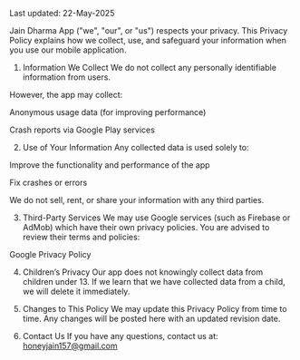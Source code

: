 Last updated: 22-May-2025

Jain Dharma App ("we", "our", or "us") respects your privacy. This Privacy Policy explains how we collect, use, and safeguard your information when you use our mobile application.

1. Information We Collect
We do not collect any personally identifiable information from users.

However, the app may collect:

Anonymous usage data (for improving performance)

Crash reports via Google Play services

2. Use of Your Information
Any collected data is used solely to:

Improve the functionality and performance of the app

Fix crashes or errors

We do not sell, rent, or share your information with any third parties.

3. Third-Party Services
We may use Google services (such as Firebase or AdMob) which have their own privacy policies. You are advised to review their terms and policies:

Google Privacy Policy

4. Children’s Privacy
Our app does not knowingly collect data from children under 13. If we learn that we have collected data from a child, we will delete it immediately.

5. Changes to This Policy
We may update this Privacy Policy from time to time. Any changes will be posted here with an updated revision date.

6. Contact Us
If you have any questions, contact us at: honeyjain157@gmail.com

